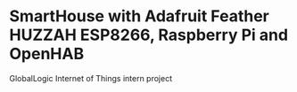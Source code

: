 # SmartHouse with Adafruit Feather HUZZAH ESP8266, Raspberry Pi and OpenHAB
GlobalLogic Internet of Things intern project
